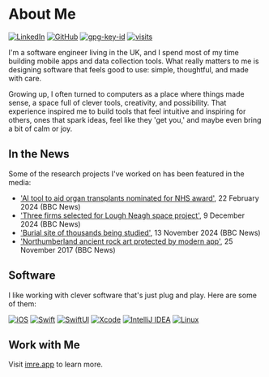 # About Me

[![LinkedIn](https://img.shields.io/badge/Linked-in-0c66c3.svg)](https://www.linkedin.com/in/imre/)
[![GitHub](https://img.shields.io/badge/GitHub-%40imre-239a3b.svg)](https://github.com/imre)
[![gpg-key-id](https://img.shields.io/badge/0x83AE6894BF8C400A-blue?label=GPG-key)](https://github.com/imre.gpg)
[![visits](https://komarev.com/ghpvc/?username=imre&style=flat&color=313131&label=Profile+Visits&abbreviated=true)](https://github.com/imre)

I'm a software engineer living in the UK, and I spend most of my time building mobile apps and data collection tools. What really matters to me is designing software that feels good to use: simple, thoughtful, and made with care.  

Growing up, I often turned to computers as a place where things made sense, a space full of clever tools, creativity, and possibility. That experience inspired me to build tools that feel intuitive and inspiring for others, ones that spark ideas, feel like they 'get you,' and maybe even bring a bit of calm or joy.

## In the News
Some of the research projects I've worked on has been featured in the media:

- ['AI tool to aid organ transplants nominated for NHS award'](https://www.bbc.co.uk/news/uk-england-bradford-west-yorkshire-68353365), 22 February 2024 (BBC News)
- ['Three firms selected for Lough Neagh space project'](https://www.bbc.co.uk/news/articles/cz6lpeg4veeo), 9 December 2024 (BBC News) 
- ['Burial site of thousands being studied'](https://www.bbc.co.uk/news/articles/c98en59r7qmo), 13 November 2024 (BBC News)
- ['Northumberland ancient rock art protected by modern app'](https://www.bbc.co.uk/news/uk-england-tyne-42123939), 25 November 2017 (BBC News)

## Software

I like working with clever software that's just plug and play. Here are some of them:

[![iOS](https://img.shields.io/badge/iOS-2e2c2c?logo=apple&logoColor=white)](https://developer.apple.com/ios/)
[![Swift](https://img.shields.io/badge/Swift-FA7343?logo=swift&logoColor=white)](https://developer.apple.com/swift/) 
[![SwiftUI](https://img.shields.io/badge/SwiftUI-0D96F6?logo=swift&logoColor=white)](https://developer.apple.com/xcode/swiftui/) 
[![Xcode](https://img.shields.io/badge/Xcode-147EFB?logo=xcode&logoColor=white)](https://developer.apple.com/xcode/) 
[![IntelliJ IDEA](https://img.shields.io/badge/IntelliJ_IDEA-242526?logo=intellij-idea&logoColor=white)](https://www.jetbrains.com/idea/)
[![Linux](https://img.shields.io/badge/Linux-FCC624?logo=linux&logoColor=black)](https://www.linux.org/)

## Work with Me

Visit [imre.app](https://imre.app/) to learn more.  
